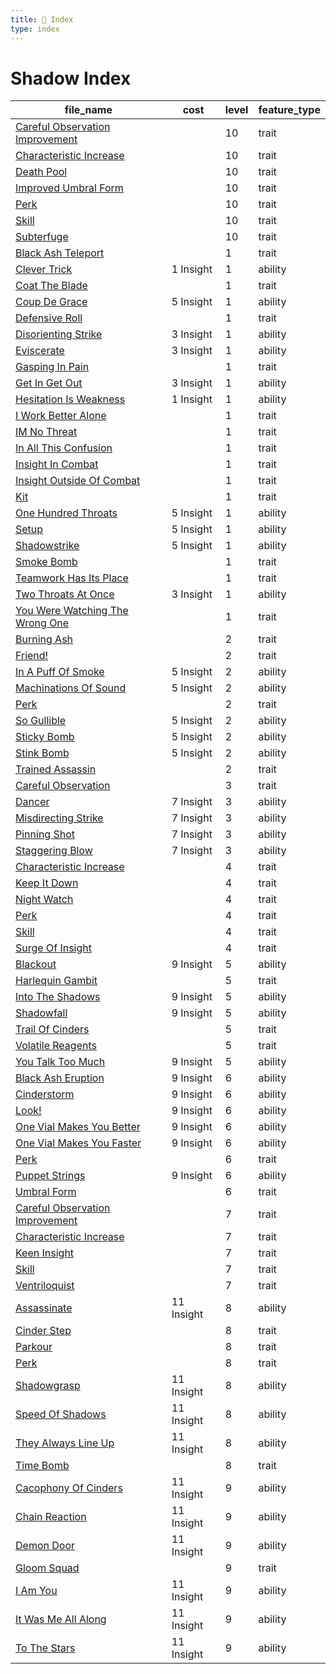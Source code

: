 ```yaml
---
title: 📑 Index
type: index
---
```


# Shadow Index

| file_name                                                                                            | cost       | level | feature_type |
| ---------------------------------------------------------------------------------------------------- | ---------- | ----- | ------------ |
| [Careful Observation Improvement](../10th-Level%20Features/Careful%20Observation%20Improvement)      |            | 10    | trait        |
| [Characteristic Increase](../10th-Level%20Features/Characteristic%20Increase)                        |            | 10    | trait        |
| [Death Pool](../10th-Level%20Features/Death%20Pool)                                                  |            | 10    | trait        |
| [Improved Umbral Form](../10th-Level%20Features/Improved%20Umbral%20Form)                            |            | 10    | trait        |
| [Perk](../10th-Level%20Features/Perk)                                                                |            | 10    | trait        |
| [Skill](../10th-Level%20Features/Skill)                                                              |            | 10    | trait        |
| [Subterfuge](../10th-Level%20Features/Subterfuge)                                                    |            | 10    | trait        |
| [Black Ash Teleport](../1st-Level%20Features/Black%20Ash%20Teleport)                                 |            | 1     | trait        |
| [Clever Trick](../1st-Level%20Features/Clever%20Trick)                                               | 1 Insight  | 1     | ability      |
| [Coat The Blade](../1st-Level%20Features/Coat%20The%20Blade)                                         |            | 1     | trait        |
| [Coup De Grace](../1st-Level%20Features/Coup%20De%20Grace)                                           | 5 Insight  | 1     | ability      |
| [Defensive Roll](../1st-Level%20Features/Defensive%20Roll)                                           |            | 1     | trait        |
| [Disorienting Strike](../1st-Level%20Features/Disorienting%20Strike)                                 | 3 Insight  | 1     | ability      |
| [Eviscerate](../1st-Level%20Features/Eviscerate)                                                     | 3 Insight  | 1     | ability      |
| [Gasping In Pain](../1st-Level%20Features/Gasping%20In%20Pain)                                       |            | 1     | trait        |
| [Get In Get Out](../1st-Level%20Features/Get%20In%20Get%20Out)                                       | 3 Insight  | 1     | ability      |
| [Hesitation Is Weakness](../1st-Level%20Features/Hesitation%20Is%20Weakness)                         | 1 Insight  | 1     | ability      |
| [I Work Better Alone](../1st-Level%20Features/I%20Work%20Better%20Alone)                             |            | 1     | trait        |
| [IM No Threat](../1st-Level%20Features/IM%20No%20Threat)                                             |            | 1     | trait        |
| [In All This Confusion](../1st-Level%20Features/In%20All%20This%20Confusion)                         |            | 1     | trait        |
| [Insight In Combat](../1st-Level%20Features/Insight%20In%20Combat)                                   |            | 1     | trait        |
| [Insight Outside Of Combat](../1st-Level%20Features/Insight%20Outside%20Of%20Combat)                 |            | 1     | trait        |
| [Kit](../1st-Level%20Features/Kit)                                                                   |            | 1     | trait        |
| [One Hundred Throats](../1st-Level%20Features/One%20Hundred%20Throats)                               | 5 Insight  | 1     | ability      |
| [Setup](../1st-Level%20Features/Setup)                                                               | 5 Insight  | 1     | ability      |
| [Shadowstrike](../1st-Level%20Features/Shadowstrike)                                                 | 5 Insight  | 1     | ability      |
| [Smoke Bomb](../1st-Level%20Features/Smoke%20Bomb)                                                   |            | 1     | trait        |
| [Teamwork Has Its Place](../1st-Level%20Features/Teamwork%20Has%20Its%20Place)                       |            | 1     | trait        |
| [Two Throats At Once](../1st-Level%20Features/Two%20Throats%20At%20Once)                             | 3 Insight  | 1     | ability      |
| [You Were Watching The Wrong One](../1st-Level%20Features/You%20Were%20Watching%20The%20Wrong%20One) |            | 1     | trait        |
| [Burning Ash](../2nd-Level%20Features/Burning%20Ash)                                                 |            | 2     | trait        |
| [Friend!](../2nd-Level%20Features/Friend%21)                                                         |            | 2     | trait        |
| [In A Puff Of Smoke](../2nd-Level%20Features/In%20A%20Puff%20Of%20Smoke)                             | 5 Insight  | 2     | ability      |
| [Machinations Of Sound](../2nd-Level%20Features/Machinations%20Of%20Sound)                           | 5 Insight  | 2     | ability      |
| [Perk](../2nd-Level%20Features/Perk)                                                                 |            | 2     | trait        |
| [So Gullible](../2nd-Level%20Features/So%20Gullible)                                                 | 5 Insight  | 2     | ability      |
| [Sticky Bomb](../2nd-Level%20Features/Sticky%20Bomb)                                                 | 5 Insight  | 2     | ability      |
| [Stink Bomb](../2nd-Level%20Features/Stink%20Bomb)                                                   | 5 Insight  | 2     | ability      |
| [Trained Assassin](../2nd-Level%20Features/Trained%20Assassin)                                       |            | 2     | trait        |
| [Careful Observation](../3rd-Level%20Features/Careful%20Observation)                                 |            | 3     | trait        |
| [Dancer](../3rd-Level%20Features/Dancer)                                                             | 7 Insight  | 3     | ability      |
| [Misdirecting Strike](../3rd-Level%20Features/Misdirecting%20Strike)                                 | 7 Insight  | 3     | ability      |
| [Pinning Shot](../3rd-Level%20Features/Pinning%20Shot)                                               | 7 Insight  | 3     | ability      |
| [Staggering Blow](../3rd-Level%20Features/Staggering%20Blow)                                         | 7 Insight  | 3     | ability      |
| [Characteristic Increase](../4th-Level%20Features/Characteristic%20Increase)                         |            | 4     | trait        |
| [Keep It Down](../4th-Level%20Features/Keep%20It%20Down)                                             |            | 4     | trait        |
| [Night Watch](../4th-Level%20Features/Night%20Watch)                                                 |            | 4     | trait        |
| [Perk](../4th-Level%20Features/Perk)                                                                 |            | 4     | trait        |
| [Skill](../4th-Level%20Features/Skill)                                                               |            | 4     | trait        |
| [Surge Of Insight](../4th-Level%20Features/Surge%20Of%20Insight)                                     |            | 4     | trait        |
| [Blackout](../5th-Level%20Features/Blackout)                                                         | 9 Insight  | 5     | ability      |
| [Harlequin Gambit](../5th-Level%20Features/Harlequin%20Gambit)                                       |            | 5     | trait        |
| [Into The Shadows](../5th-Level%20Features/Into%20The%20Shadows)                                     | 9 Insight  | 5     | ability      |
| [Shadowfall](../5th-Level%20Features/Shadowfall)                                                     | 9 Insight  | 5     | ability      |
| [Trail Of Cinders](../5th-Level%20Features/Trail%20Of%20Cinders)                                     |            | 5     | trait        |
| [Volatile Reagents](../5th-Level%20Features/Volatile%20Reagents)                                     |            | 5     | trait        |
| [You Talk Too Much](../5th-Level%20Features/You%20Talk%20Too%20Much)                                 | 9 Insight  | 5     | ability      |
| [Black Ash Eruption](../6th-Level%20Features/Black%20Ash%20Eruption)                                 | 9 Insight  | 6     | ability      |
| [Cinderstorm](../6th-Level%20Features/Cinderstorm)                                                   | 9 Insight  | 6     | ability      |
| [Look!](../6th-Level%20Features/Look%21)                                                             | 9 Insight  | 6     | ability      |
| [One Vial Makes You Better](../6th-Level%20Features/One%20Vial%20Makes%20You%20Better)               | 9 Insight  | 6     | ability      |
| [One Vial Makes You Faster](../6th-Level%20Features/One%20Vial%20Makes%20You%20Faster)               | 9 Insight  | 6     | ability      |
| [Perk](../6th-Level%20Features/Perk)                                                                 |            | 6     | trait        |
| [Puppet Strings](../6th-Level%20Features/Puppet%20Strings)                                           | 9 Insight  | 6     | ability      |
| [Umbral Form](../6th-Level%20Features/Umbral%20Form)                                                 |            | 6     | trait        |
| [Careful Observation Improvement](../7th-Level%20Features/Careful%20Observation%20Improvement)       |            | 7     | trait        |
| [Characteristic Increase](../7th-Level%20Features/Characteristic%20Increase)                         |            | 7     | trait        |
| [Keen Insight](../7th-Level%20Features/Keen%20Insight)                                               |            | 7     | trait        |
| [Skill](../7th-Level%20Features/Skill)                                                               |            | 7     | trait        |
| [Ventriloquist](../7th-Level%20Features/Ventriloquist)                                               |            | 7     | trait        |
| [Assassinate](../8th-Level%20Features/Assassinate)                                                   | 11 Insight | 8     | ability      |
| [Cinder Step](../8th-Level%20Features/Cinder%20Step)                                                 |            | 8     | trait        |
| [Parkour](../8th-Level%20Features/Parkour)                                                           |            | 8     | trait        |
| [Perk](../8th-Level%20Features/Perk)                                                                 |            | 8     | trait        |
| [Shadowgrasp](../8th-Level%20Features/Shadowgrasp)                                                   | 11 Insight | 8     | ability      |
| [Speed Of Shadows](../8th-Level%20Features/Speed%20Of%20Shadows)                                     | 11 Insight | 8     | ability      |
| [They Always Line Up](../8th-Level%20Features/They%20Always%20Line%20Up)                             | 11 Insight | 8     | ability      |
| [Time Bomb](../8th-Level%20Features/Time%20Bomb)                                                     |            | 8     | trait        |
| [Cacophony Of Cinders](../9th-Level%20Features/Cacophony%20Of%20Cinders)                             | 11 Insight | 9     | ability      |
| [Chain Reaction](../9th-Level%20Features/Chain%20Reaction)                                           | 11 Insight | 9     | ability      |
| [Demon Door](../9th-Level%20Features/Demon%20Door)                                                   | 11 Insight | 9     | ability      |
| [Gloom Squad](../9th-Level%20Features/Gloom%20Squad)                                                 |            | 9     | trait        |
| [I Am You](../9th-Level%20Features/I%20Am%20You)                                                     | 11 Insight | 9     | ability      |
| [It Was Me All Along](../9th-Level%20Features/It%20Was%20Me%20All%20Along)                           | 11 Insight | 9     | ability      |
| [To The Stars](../9th-Level%20Features/To%20The%20Stars)                                             | 11 Insight | 9     | ability      |
